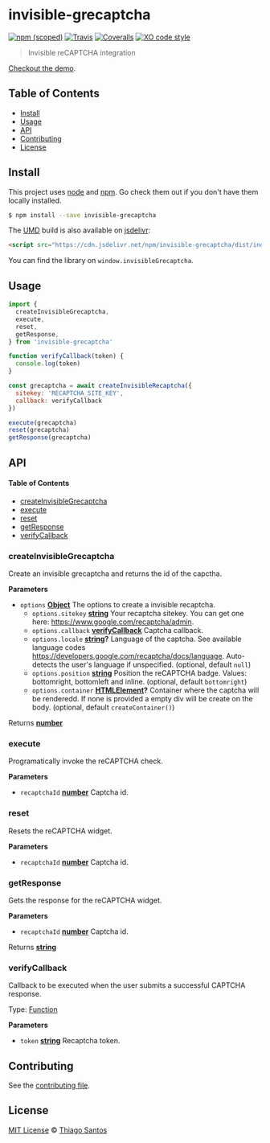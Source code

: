 # invisible-grecaptcha

[![npm (scoped)](https://img.shields.io/npm/v/invisible-grecaptcha.svg)](https://www.npmjs.com/package/invisible-grecaptcha)
[![Travis](https://img.shields.io/travis/thiamsantos/invisible-grecaptcha.svg)](https://travis-ci.org/thiamsantos/invisible-grecaptcha)
[![Coveralls](https://img.shields.io/coveralls/thiamsantos/invisible-grecaptcha.svg)](https://coveralls.io/github/thiamsantos/invisible-grecaptcha?branch=master)
[![XO code style](https://img.shields.io/badge/code_style-XO-5ed9c7.svg)](https://github.com/sindresorhus/xo)

> Invisible reCAPTCHA integration

[Checkout the demo](https://thiamsantos.github.io/invisible-grecaptcha/).

## Table of Contents

-   [Install](#install)
-   [Usage](#usage)
-   [API](#api)
-   [Contributing](#contributing)
-   [License](#license)

## Install

This project uses [node](http://nodejs.org) and [npm](https://npmjs.com).
Go check them out if you don't have them locally installed.

```sh
$ npm install --save invisible-grecaptcha
```

The [UMD](https://github.com/umdjs/umd) build is also available on [jsdelivr](https://www.jsdelivr.com/):

```html
<script src="https://cdn.jsdelivr.net/npm/invisible-grecaptcha/dist/index.min.js"></script>
```

You can find the library on `window.invisibleGrecaptcha`.

## Usage

```js
import {
  createInvisibleGrecaptcha, 
  execute, 
  reset, 
  getResponse,
} from 'invisible-grecaptcha'

function verifyCallback(token) {
  console.log(token)
}

const grecaptcha = await createInvisibleRecaptcha({
  sitekey: 'RECAPTCHA_SITE_KEY',
  callback: verifyCallback
})

execute(grecaptcha)
reset(grecaptcha)
getResponse(grecaptcha)
```

## API

<!-- Generated by documentation.js. Update this documentation by updating the source code. -->

#### Table of Contents

-   [createInvisibleGrecaptcha](#createinvisiblegrecaptcha)
-   [execute](#execute)
-   [reset](#reset)
-   [getResponse](#getresponse)
-   [verifyCallback](#verifycallback)

### createInvisibleGrecaptcha

Create an invisible grecaptcha and returns the id of the capctha.

**Parameters**

-   `options` **[Object](https://developer.mozilla.org/docs/Web/JavaScript/Reference/Global_Objects/Object)** The options to create a invisible recaptcha.
    -   `options.sitekey` **[string](https://developer.mozilla.org/docs/Web/JavaScript/Reference/Global_Objects/String)** Your recaptcha sitekey. You can get one here: <https://www.google.com/recaptcha/admin>.
    -   `options.callback` **[verifyCallback](#verifycallback)** Captcha callback.
    -   `options.locale` **[string](https://developer.mozilla.org/docs/Web/JavaScript/Reference/Global_Objects/String)?** Language of the captcha. See available language codes <https://developers.google.com/recaptcha/docs/language>. Auto-detects the user's language if unspecified. (optional, default `null`)
    -   `options.position` **[string](https://developer.mozilla.org/docs/Web/JavaScript/Reference/Global_Objects/String)** Position the reCAPTCHA badge. Values: bottomright, bottomleft and inline. (optional, default `bottomright`)
    -   `options.container` **[HTMLElement](https://developer.mozilla.org/docs/Web/HTML/Element)?** Container where the captcha will be renderedd. If none is provided a empty div will be create on the body. (optional, default `createContainer()`)

Returns **[number](https://developer.mozilla.org/docs/Web/JavaScript/Reference/Global_Objects/Number)** 

### execute

Programatically invoke the reCAPTCHA check.

**Parameters**

-   `recaptchaId` **[number](https://developer.mozilla.org/docs/Web/JavaScript/Reference/Global_Objects/Number)** Captcha id.

### reset

Resets the reCAPTCHA widget.

**Parameters**

-   `recaptchaId` **[number](https://developer.mozilla.org/docs/Web/JavaScript/Reference/Global_Objects/Number)** Captcha id.

### getResponse

Gets the response for the reCAPTCHA widget.

**Parameters**

-   `recaptchaId` **[number](https://developer.mozilla.org/docs/Web/JavaScript/Reference/Global_Objects/Number)** Captcha id.

Returns **[string](https://developer.mozilla.org/docs/Web/JavaScript/Reference/Global_Objects/String)** 

### verifyCallback

Callback to be executed when the user submits a successful CAPTCHA response.

Type: [Function](https://developer.mozilla.org/docs/Web/JavaScript/Reference/Statements/function)

**Parameters**

-   `token` **[string](https://developer.mozilla.org/docs/Web/JavaScript/Reference/Global_Objects/String)** Recaptcha token.

## Contributing

See the [contributing file](CONTRIBUTING.md).

## License

[MIT License](LICENSE.md) © [Thiago Santos](https://github.com/thiamsantos)
